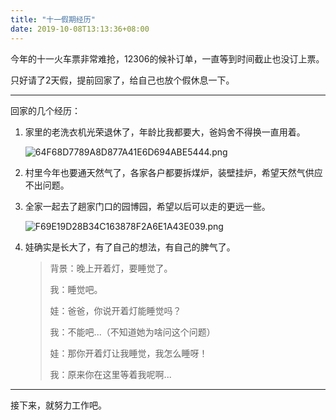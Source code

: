 ```yaml
---
title: "十一假期经历"
date: 2019-10-08T13:13:36+08:00
---
```


今年的十一火车票非常难抢，12306的候补订单，一直等到时间截止也没订上票。

只好请了2天假，提前回家了，给自己也放个假休息一下。

---

回家的几个经历：

1. 家里的老洗衣机光荣退休了，年龄比我都要大，爸妈舍不得换一直用着。

    ![64F68D7789A8D877A41E6D694ABE5444.png](https://i.loli.net/2019/10/08/SkRx5uFwQ8Cliyq.jpg "服役了30年的洗衣机")

2. 村里今年也要通天然气了，各家各户都要拆煤炉，装壁挂炉，希望天然气供应不出问题。

3. 全家一起去了趟家门口的园博园，希望以后可以走的更远一些。

    ![F69E19D28B34C163878F2A6E1A43E039.png](https://i.loli.net/2019/10/08/wfUv5Kb1LGEdNHc.jpg "园博园")

4. 娃确实是长大了，有了自己的想法，有自己的脾气了。

    > 背景：晚上开着灯，要睡觉了。
    > 
    > 我：睡觉吧。
    > 
    > 娃：爸爸，你说开着灯能睡觉吗？
    > 
    > 我：不能吧...（不知道她为啥问这个问题）
    >
    > 娃：那你开着灯让我睡觉，我怎么睡呀！
    >
    > 我：原来你在这里等着我呢啊...

---

接下来，就努力工作吧。